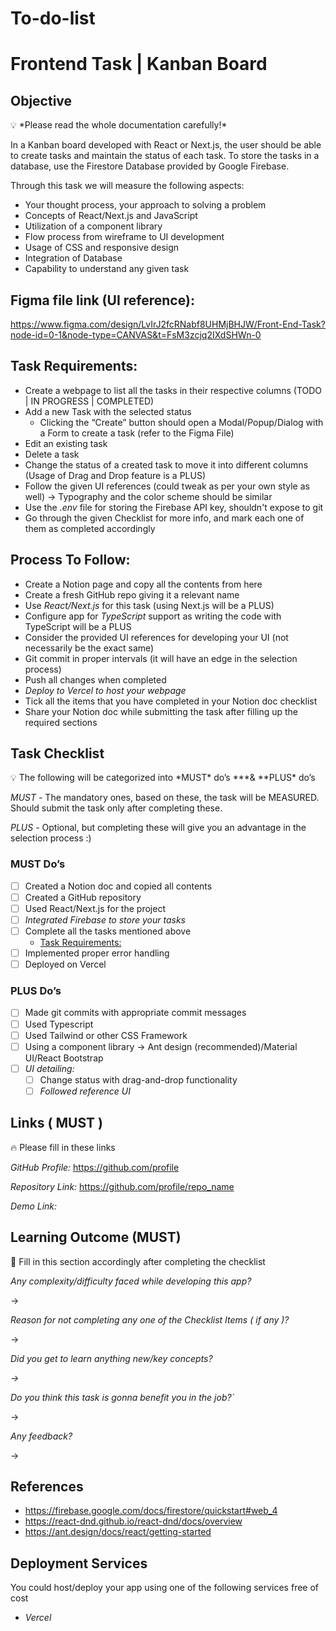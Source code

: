 # To-do-list

# Frontend Task | Kanban Board

## Objective

<aside>
💡 *Please read the whole documentation carefully!*

</aside>

In a Kanban board developed with React or Next.js, the user should be able to create tasks and maintain the status of each task. To store the tasks in a database, use the Firestore Database provided by Google Firebase.

Through this task we will measure the following aspects:

- Your thought process, your approach to solving a problem
- Concepts of React/Next.js and JavaScript
- Utilization of a component library
- Flow process from wireframe to UI development
- Usage of CSS and responsive design
- Integration of Database
- Capability to understand any given task

## Figma file link (UI reference):

https://www.figma.com/design/LvIrJ2fcRNabf8UHMjBHJW/Front-End-Task?node-id=0-1&node-type=CANVAS&t=FsM3zcjq2IXdSHWn-0

## Task Requirements:

- Create a webpage to list all the tasks in their respective columns (TODO | IN PROGRESS | COMPLETED)
- Add a new Task with the selected status
    - Clicking the “Create” button should open a Modal/Popup/Dialog with a Form to create a task (refer to the Figma File)
- Edit an existing task
- Delete a task
- Change the status of a created task to move it into different columns (Usage of Drag and Drop feature is a PLUS)
- Follow the given UI references (could tweak as per your own style as well) → Typography and the color scheme should be similar
- Use the *.env* file for storing the Firebase API key, shouldn't expose to git
- Go through the given Checklist for more info, and mark each one of them as completed accordingly

## Process To Follow:

- Create a Notion page and copy all the contents from here
- Create a fresh GitHub repo giving it a relevant name
- Use *React/Next.js* for this task (using Next.js will be a PLUS)
- Configure app for *TypeScript* support as writing the code with TypeScript will be a PLUS
- Consider the provided UI references for developing your UI (not necessarily be the exact same)
- Git commit in proper intervals (it will have an edge in the selection process)
- Push all changes when completed
- *Deploy to* *Vercel to host your webpage*
- Tick all the items that you have completed in your Notion doc checklist
- Share your Notion doc while submitting the task after filling up the required sections

## Task Checklist

<aside>
💡 The following will be categorized into *MUST* do’s ***& **PLUS* do’s

*MUST -* The mandatory ones, based on these, the task will be MEASURED. Should submit the task only after completing these.

*PLUS  -* Optional, but completing these will give you an advantage in the selection process :)

</aside>

### MUST Do’s

- [ ]  Created a Notion doc and copied all contents
- [ ]  Created a GitHub repository
- [ ]  Used React/Next.js for the project
- [ ]  *Integrated Firebase to store your tasks*
- [ ]  Complete all the tasks mentioned above
    - [Task Requirements:](https://www.notion.so/Task-Requirements-68b8771fec25437bb02c49ac50e31f1b?pvs=21)
- [ ]  Implemented proper error handling
- [ ]  Deployed on Vercel

### PLUS Do’s

- [ ]  Made git commits with appropriate commit messages
- [ ]  Used Typescript
- [ ]  Used Tailwind or other CSS Framework
- [ ]  Using a component library → Ant design (recommended)/Material UI/React Bootstrap
- [ ]  *UI detailing:*
    - [ ]  Change status with drag-and-drop functionality
    - [ ]  *Followed reference UI*

## Links ( MUST )

<aside>
🔥 Please fill in these links

</aside>

*GitHub Profile:* https://github.com/profile

*Repository Link:* https://github.com/profile/repo_name

*Demo Link:* 

## Learning Outcome (MUST)

<aside>
🚀 Fill in this section accordingly after completing the checklist

</aside>

*Any complexity/difficulty faced while developing this app?*

→

*Reason for not completing any one of the Checklist Items ( if any )?*

→ 

*Did you get to learn anything new/key concepts?*

*→*

*Do you think this task is gonna benefit you in the job?`*

→

*Any feedback?*

→ 

## References

- https://firebase.google.com/docs/firestore/quickstart#web_4
- https://react-dnd.github.io/react-dnd/docs/overview
- https://ant.design/docs/react/getting-started

## Deployment Services

You could host/deploy your app using one of the following services free of cost

- *Vercel*
